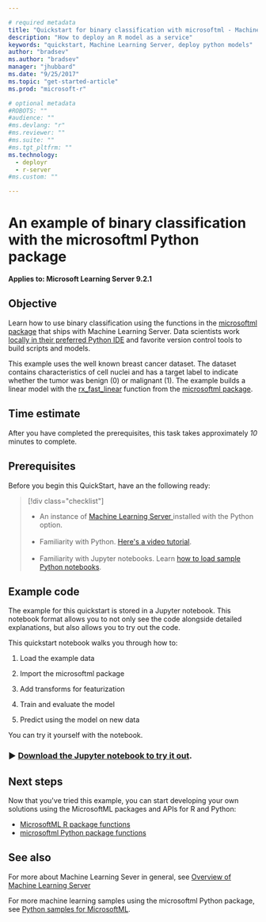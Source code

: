 ```yaml
---

# required metadata
title: "Quickstart for binary classification with microsoftml - Machine Learning Server "
description: "How to deploy an R model as a service"
keywords: "quickstart, Machine Learning Server, deploy python models"
author: "bradsev"
ms.author: "bradsev"
manager: "jhubbard"
ms.date: "9/25/2017"
ms.topic: "get-started-article"
ms.prod: "microsoft-r"

# optional metadata
#ROBOTS: ""
#audience: ""
#ms.devlang: "r"
#ms.reviewer: ""
#ms.suite: ""
#ms.tgt_pltfrm: ""
ms.technology: 
  - deployr
  - r-server
#ms.custom: ""

---
```

# An example of binary classification with the microsoftml Python package

**Applies to: Microsoft Learning Server 9.2.1**

## Objective

Learn how to use binary classification using the functions in the [microsoftml package](../python-reference/microsoftml/microsoftml-package.md) that ships with Machine Learning Server.
 Data scientists work [locally in their preferred Python IDE](../install/python-libraries-interpreter.md) and favorite version control tools to build scripts and models.  

This example uses the well known breast cancer dataset. The dataset contains characteristics of cell nuclei and has a target label to indicate whether the tumor was benign (0) or malignant (1). The example builds a linear model with the [rx_fast_linear](../python-reference/microsoftml/rx-fast-linear.md) function from the [microsoftml package](../python-reference/microsoftml/microsoftml-package.md). 


## Time estimate

After you have completed the prerequisites, this task takes approximately *10* minutes to complete.

## Prerequisites

Before you begin this QuickStart, have an the following ready:

> [!div class="checklist"]
> * An instance of [Machine Learning Server ](../what-is-machine-learning-server.md) installed with the Python option.<br/>&nbsp;
> * Familiarity with Python. [Here's a video tutorial](https://mva.microsoft.com/en-us/training-courses/introduction-to-programming-with-python-8360?l=lqhuMxFz_8904984382).<br/>&nbsp;
> * Familiarity with Jupyter notebooks. Learn [how to load sample Python notebooks](how-to-revoscalepy-jupyter-nb-config.md). 


## Example code

The example for this quickstart is stored in a Jupyter notebook. This notebook format allows you to not only see the code alongside detailed explanations, but also allows you to try out the code.



This quickstart notebook walks you through how to:
1. Load the example data

1. Import the microsoftml package

1. Add transforms for featurization

1. Train and evaluate the model 

1. Predict using the model on new data

You can try it yourself with the notebook. 

### &#9658; [**Download the Jupyter notebook to try it out**](https://github.com/Microsoft/ML-Server-Python-Samples/blob/master/microsoftml/quickstarts/binary-classification/Binary%2BClassification%2BQuickstart.ipynb).



## Next steps

Now that you've tried this example, you can start developing your own solutions using the MicrosoftML packages and APIs for R and Python:

- [MicrosoftML R package functions](../r-reference/microsoftml/microsoftml-package.md)
- [microsoftml Python package functions](../python-reference/microsoftml/microsoftml-package.md)


## See also

For more about Machine Learning Sever in general, see [Overview of Machine Learning Server](../what-is-machine-learning-server.md) 


For more machine learning samples using the microsoftml Python package, see [Python samples for MicrosoftML](samples-microsoftml-python.md).
